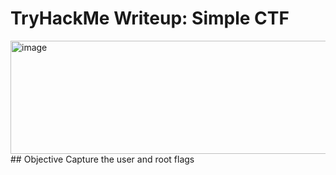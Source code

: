 # TryHackMe Writeup: Simple CTF
<img width="542" height="181" alt="image" src="https://github.com/user-attachments/assets/f2d012a3-b974-45df-bf80-8d743c6f4dab" />
## Objective
Capture the user and root flags
